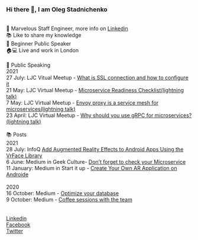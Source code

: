 ### Hi there 👋, I am Oleg Stadnichenko
<br />
🚀 Marvelous Staff Engineer, more info on <a href="https://www.linkedin.com/in/oleg-stadnichenko/">Linkedin</a> <br />
📚 Like to share my knowledge<br />
🎤 Beginner Public Speaker<br />
🏠💻 Live and work in London<br />
<br>
🎤 Public Speaking<br>
2021<br>
27 July: LJC Vitual Meetup - <a href="https://www.youtube.com/watch?v=ZOdpAhGA0OI">What is SSL connection and how to configure it</a><br>
21 May: LJC Virtual Meetup - <a href="https://youtu.be/X_7Of1c9zIY?t=3213">Microservice Readiness Checklist(lightning talk)</a><br>
7 May: LJC Virtual Meetup - <a href="https://youtu.be/Dz1iR7__dro?t=863">Envoy proxy is a service mesh for microservices(lightning talk)</a><br>
23 April: LJC Virtual Meetup - <a href="https://youtu.be/KCSxVEb25aU?t=1754">Why should you use gRPC for microservices?(lightning talk)</a><br>

<br>
📚 Posts<br>
2021<br>
28 July: InfoQ <a href="https://www.infoq.com/articles/android-ar-app-vrface/">Add Augmented Reality Effects to Android Apps Using the VrFace Library</a><br>
6 June: Medium in Geek Culture- <a href="https://medium.com/geekculture/dont-forget-to-check-microservice-aceb2f26d70a">Don’t forget to check your Microservice</a><br>
11 January: Medium in Start it up - <a href="https://medium.com/swlh/create-your-own-ar-application-on-android-9274e55b3150">Create Your Own AR Application on Androide</a><br>
<br>
2020<br>
16 October: Medium - <a href="https://stoleg.medium.com/optimize-your-database-5df4d8f1193c">Optimize your database</a><br>
9 October: Medium - <a href="https://medium.com/the-innovation/coffee-sessions-with-the-team-148438d93352">Coffee sessions with the team</a><br>
<br>
<br>
<a href="https://www.linkedin.com/in/oleg-stadnichenko/">Linkedin</a><br />
<a href="https://www.facebook.com/oleg.sta/">Facebook</a><br />
<a href="https://twitter.com/oleg_sta">Twitter</a><br />

<!--
**oleg-sta/oleg-sta** is a ✨ _special_ ✨ repository because its `README.md` (this file) appears on your GitHub profile.

Here are some ideas to get you started:

- 🔭 I’m currently working on ...
- 🌱 I’m currently learning ...
- 👯 I’m looking to collaborate on ...
- 🤔 I’m looking for help with ...
- 💬 Ask me about ...
- 📫 How to reach me: ...
- 😄 Pronouns: ...
- ⚡ Fun fact: ...
-->
